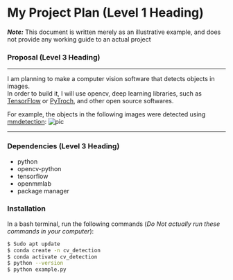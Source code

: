 # My Project Plan (Level 1 Heading)
***Note:*** This document is written merely as an illustrative example, and does not provide any working guide to an actual project

### Proposal (Level 3 Heading)
---
I am planning to make a computer vision software that detects objects in images.  
In order to build it, I will use opencv, deep learning libraries, such as [TensorFlow](https://www.tensorflow.org/) or [PyTroch](https://pytorch.org/), and other open source softwares.

For example, the objects in the following images were detected using [mmdetection](https://github.com/open-mmlab/mmdetection):
![pic](https://user-images.githubusercontent.com/12907710/137271636-56ba1cd2-b110-4812-8221-b4c120320aa9.png)

---
### Dependencies (Level 3 Heading)
- python
- opencv-python
- tensorflow
- openmmlab
- package manager

### Installation

In a bash terminal, run the following commands (*Do Not actually run these commands in your computer*):
```sh
$ Sudo apt update
$ conda create -n cv_detection 
$ conda activate cv_detection
$ python --version
$ python example.py
```
